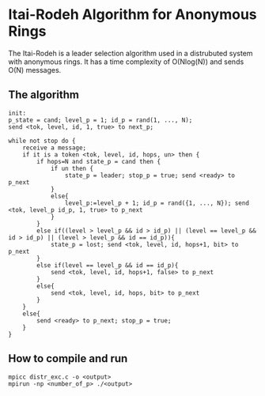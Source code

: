 # Itai-Rodeh Algorithm for Anonymous Rings

The Itai-Rodeh is a leader selection algorithm used in a 
distrubuted system with anonymous rings. It has a time complexity
of O(Nlog(N)) and sends O(N) messages.

## The algorithm


	init:
	p_state = cand; level_p = 1; id_p = rand(1, ..., N);
 	send <tok, level, id, 1, true> to next_p;
 
	while not stop do {
		receive a message;
		if it is a token <tok, level, id, hops, un> then {
			if hops=N and state_p = cand then {
				if un then {
					state_p = leader; stop_p = true; send <ready> to p_next
				}
				else{
					level_p:=level_p + 1; id_p = rand({1, ..., N}); send <tok, level_p id_p, 1, true> to p_next
				}
			}
			else if((level > level_p && id > id_p) || (level == level_p && id > id_p) || (level > level_p && id == id_p)){
				state_p = lost;	send <tok, level, id, hops+1, bit> to p_next
			}
			else if(level == level_p && id == id_p){
				send <tok, level, id, hops+1, false> to p_next
			}
			else{
				send <tok, level, id, hops, bit> to p_next
			}
		}
		else{
			send <ready> to p_next; stop_p = true;
		}
    }

## How to compile and run
	
	mpicc distr_exc.c -o <output>
	mpirun -np <number_of_p> ./<output>
